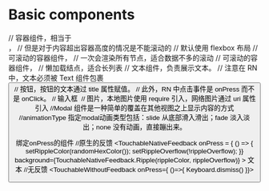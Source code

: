 # Basic components
<View />
    // 容器组件，相当于 <div></div>，
    // 但是对于内容超出容器高度的情况是不能滚动的
    // 默认使用 flexbox 布局

<ScrollView />   
    // 可滚动的容器组件，
    // 一次会渲染所有节点，适合数据不多的滚动

<FlatList />
    // 可滚动的容器组件，
    // 懒加载结点，适合长列表

<Text/>
    // 文本组件，负责展示文本。
    // 注意在 RN 中，文本必须被 Text 组件包裹

<Button title= "name" onPress={onPressHandler}/>
    // 按钮，按钮的文本通过 title 属性赋值。
    // 此外，RN 中点击事件是 onPress 而不是 onClick。

<TextInput onChangeText={onChangeText} value={text}/>
    // 输入框

<Image source={} />
    // 图片，本地图片使用 require 引入，网络图片通过 uri 属性引入


<Modal visible={isVisible}/>
    //Modal 组件是一种简单的覆盖在其他视图之上显示内容的方式
    //animationType 指定modal动画类型包括：slide 从底部滑入滑出；fade 淡入淡出；none 没有动画，直接蹦出来。

绑定onPress的组件
    //原生的反馈
        <TouchableNativeFeedback
         onPress = { () => {
            setRippleColor(randomHexColor());
            setRippleOverflow(!rippleOverflow);
         }}
         background={TouchableNativeFeedback.Ripple(rippleColor, rippleOverflow)}
        >
         <View>
            <Text>文本</Text>
         </View>
        </TouchableNativeFeedback> 
    //无反馈
    <TouchableWithoutFeedback onPress={ ()=>{ Keyboard.dismiss() }}>
        <MyComponent />
    </TouchableWithoutFeedback>